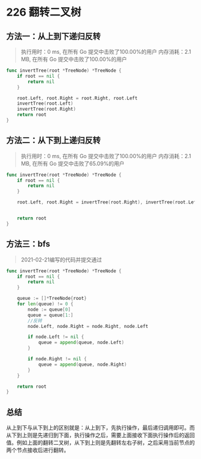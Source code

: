 # 226 翻转二叉树
## 方法一：从上到下递归反转

> 执行用时：0 ms, 在所有 Go 提交中击败了100.00%的用户
> 内存消耗：2.1 MB, 在所有 Go 提交中击败了100.00%的用户

```go
func invertTree(root *TreeNode) *TreeNode {
	if root == nil {
		return nil
	}

	root.Left, root.Right = root.Right, root.Left
	invertTree(root.Left)
	invertTree(root.Right)
	return root
}
```

## 方法二：从下到上递归反转

> 执行用时：0 ms, 在所有 Go 提交中击败了100.00%的用户
> 		内存消耗：2.1 MB, 在所有 Go 提交中击败了65.09%的用户

```go
func invertTree(root *TreeNode) *TreeNode {
	if root == nil {
		return nil
	}

	root.Left, root.Right = invertTree(root.Right), invertTree(root.Left)


	return root
}
```


## 方法三：bfs
> 2021-02-21编写的代码并提交通过
```go
func invertTree(root *TreeNode) *TreeNode {
	if root == nil {
		return nil
	}

	queue := []*TreeNode{root}
	for len(queue) != 0 {
		node := queue[0]
		queue = queue[1:]
		//反转
		node.Left, node.Right = node.Right, node.Left

		if node.Left != nil {
			queue = append(queue, node.Left)
		}

		if node.Right != nil {
			queue = append(queue, node.Right)
		}
	}

	return root
}

```

## 总结

从上到下与从下到上的区别就是：从上到下，先执行操作，最后递归调用即可。而从下到上则是先递归到下面，执行操作之后，需要上面接收下面执行操作后的返回值。例如上面的翻转二叉树，从下到上则是先翻转左右子树，之后采用当前节点的两个节点接收后进行翻转。